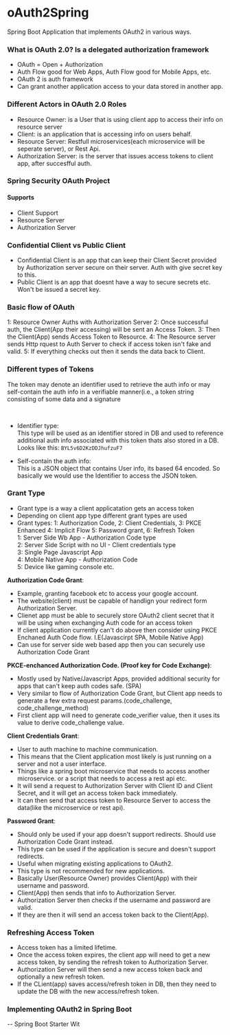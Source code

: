# oAuth2Spring

Spring Boot Application that implements OAuth2 in various ways.

### What is OAuth 2.0? Is a delegated authorization framework

- OAuth = Open + Authorization
- Auth Flow good for Web Apps, Auth Flow good for Mobile Apps, etc.
- OAuth 2 is auth framework
- Can grant another application access to your data stored in another app.

### Different Actors in OAuth 2.0 Roles

- Resource Owner: is a User that is using client app to access their info on
  resource server
- Client: is an application that is accessing info on users behalf.
- Resource Server: Restfull microservices(each microservice will be seperate
  server), or Rest Api.
- Authorization Server: is the server that issues access tokens to client
  app, after succesfful auth.

### Spring Security OAuth Project

#### Supports

- Client Support
- Resource Server
- Authorization Server

### Confidential Client vs Public Client

- Confidential Client is an app that can keep their Client Secret provided by
  Authorization server secure on their server. Auth with give secret key to this.
- Public Client is an app that doesnt have a way to secure secrets etc.
  Won't be issued a secret key.

### Basic flow of OAuth

1: Resource Owner Auths with Authorization Server
2: Once successful auth, the Client(App their accessing) will be sent an
Access Token.
3: Then the Client(App) sends Access Token to Resource.
4: The Resource server sends Http rquest to Auth Server to check if access
token isn't fake and valid.
5: If everything checks out then it sends the data back to Client.

### Different types of Tokens

<p>The token may denote an identifier used to retrieve the auth info or may self-contain the auth info in a verifiable manner(i.e., a token string consisting of some data and a signature</P> </br>

- Identifier type: </br>
  This type will be used as an identifier stored in DB and
  used to reference additional auth info associated with this token thats also
  stored in a DB. Looks like this: `BYL5v6D2KzDDJhufzuF7`

- Self-contain the auth info:</br>
  This is a JSON object that contains User info, its based 64 encoded.
  So basically we would use the Identifier to access the JSON token.

### Grant Type

- Grant type is a way a client applicatation gets an access token
- Depending on client app type different grant types are used
- Grant types: 1: Authorization Code, 2: Client Credentials, 3: PKCE Enhanced 4: Implicit Flow 5:
  Password grant, 6: Refresh Token</br>
  1: Server Side Wb App - Authorization Code type </br>
  2: Server Side Script with no UI - Client credentials type</br>
  3: Single Page Javascript App</br>
  4: Mobile Native App - Authorization Code</br>
  5: Device like gaming console etc. </br>

<b>Authorization Code Grant</b>: </br>

- Example, granting facebook etc to access your google account.
- The website(client) must be capable of handlign your redirect form Authorization Server.
- Clienet app must be able to securely store OAuth2 client secret that it will be using when exchanging Auth code for an access token
- If client application currently can't do above then consider using PKCE Enchaned Auth Code flow. I.E(Javascirpt SPA, Mobile Native App)
- Can use for server side web based app then you can securely use Authorization Code Grant

<b>PKCE-enchanced Authorization Code. (Proof key for Code Exchange)</b>: </br>

- Mostly used by Native/Javascript Apps, provided additional security for apps that can't keep auth
  codes safe. (SPA)
- Very similar to flow of Authorization Code Grant, but Client app needs to generate a few extra request
  params.(code_challenge, code_challenge_method)
- First client app will need to generate code_verifier value, then it uses its value to derive
  code_challenge value.

<b>Client Credentials Grant</b>: </br>
- User to auth machine to machine communication.
- This means that the Client application most likely is just running on a server and not a user
  interface.
- Things like a spring boot microservice that needs to access another microservice.
    or a script that needs to access a rest api etc.
- It will send a request to Authorization Server with Client ID and Client Secret, and it will
  get an access token back immediately.
- It can then send that access token to Resource Server to access the data(like the microservice
  or rest api).

<b>Password Grant</b>: </br>
- Should only be used if your app doesn't support redirects. Should use Authorization Code Grant
  instead.
- This type can be used if the application is secure and doesn't support redirects.
- Useful when migrating existing applications to OAuth2.
- This type is not recommended for new applications.
- Basically User(Resource Owner) provides Client(App) with their username and password.
- Client(App) then sends that info to Authorization Server.
- Authorization Server then checks if the username and password are valid.
- If they are then it will send an access token back to the Client(App).

### Refreshing Access Token

- Access token has a limited lifetime.
- Once the access token expires, the client app will need to get a new access token, by sending
  the refresh token to Authorization Server.
- Authorization Server will then send a new access token back and optionally a new refresh token.
- If the CLient(app) saves access/refresh token in DB, then they need to update the DB with the
  new access/refresh token.

### Implementing OAuth2 in Spring Boot

-- Spring Boot Starter Wit

